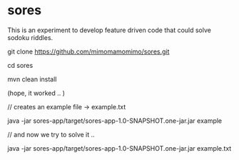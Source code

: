 # sores
This is an experiment to develop feature driven code that could solve sodoku riddles.

git clone https://github.com/mimomamomimo/sores.git

cd sores

mvn clean install

(hope, it worked .. )

// creates an example file -> example.txt

java -jar sores-app/target/sores-app-1.0-SNAPSHOT.one-jar.jar example

// and now we try to solve it ..

java -jar sores-app/target/sores-app-1.0-SNAPSHOT.one-jar.jar example.txt
